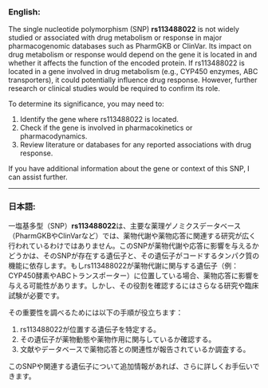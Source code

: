 ### English:
The single nucleotide polymorphism (SNP) **rs113488022** is not widely studied or associated with drug metabolism or response in major pharmacogenomic databases such as PharmGKB or ClinVar. Its impact on drug metabolism or response would depend on the gene it is located in and whether it affects the function of the encoded protein. If rs113488022 is located in a gene involved in drug metabolism (e.g., CYP450 enzymes, ABC transporters), it could potentially influence drug response. However, further research or clinical studies would be required to confirm its role.

To determine its significance, you may need to:
1. Identify the gene where rs113488022 is located.
2. Check if the gene is involved in pharmacokinetics or pharmacodynamics.
3. Review literature or databases for any reported associations with drug response.

If you have additional information about the gene or context of this SNP, I can assist further.

---

### 日本語:
一塩基多型（SNP）**rs113488022**は、主要な薬理ゲノミクスデータベース（PharmGKBやClinVarなど）では、薬物代謝や薬物応答に関連する研究が広く行われているわけではありません。このSNPが薬物代謝や応答に影響を与えるかどうかは、そのSNPが存在する遺伝子と、その遺伝子がコードするタンパク質の機能に依存します。もしrs113488022が薬物代謝に関与する遺伝子（例：CYP450酵素やABCトランスポーター）に位置している場合、薬物応答に影響を与える可能性があります。しかし、その役割を確認するにはさらなる研究や臨床試験が必要です。

その重要性を調べるためには以下の手順が役立ちます：
1. rs113488022が位置する遺伝子を特定する。
2. その遺伝子が薬物動態や薬物作用に関与しているか確認する。
3. 文献やデータベースで薬物応答との関連性が報告されているか調査する。

このSNPや関連する遺伝子について追加情報があれば、さらに詳しくお手伝いできます。